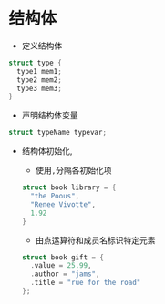 # 结构体

- 定义结构体

```c
struct type {
  type1 mem1;
  type2 mem2;
  type3 mem3;
}
```

- 声明结构体变量

```c
struct typeName typevar;
```

- 结构体初始化,
  - 使用`,`分隔各初始化项
  
  ```c
  struct book library = {
    "the Poous",
    "Renee Vivotte",
    1.92
  }
  ```
  
  - 由点运算符和成员名标识特定元素

  ```c++
  struct book gift = {
    .value = 25.99,
    .author = "jams", 
    .title = "rue for the road"
  };
  ```